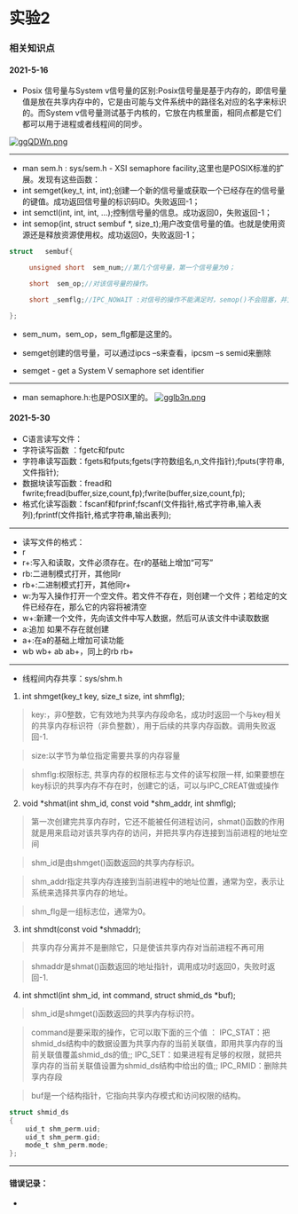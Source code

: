 # 实验2

### 相关知识点

#### 2021-5-16

- Posix 信号量与System v信号量的区别:Posix信号量是基于内存的，即信号量值是放在共享内存中的，它是由可能与文件系统中的路径名对应的名字来标识的。而System v信号量测试基于内核的，它放在内核里面，相同点都是它们都可以用于进程或者线程间的同步。

[![ggQDWn.png](https://z3.ax1x.com/2021/05/16/ggQDWn.png)](https://imgtu.com/i/ggQDWn)

----

- man sem.h : sys/sem.h - XSI semaphore facility,这里也是POSIX标准的扩展。发现有这些函数：
- int semget(key_t, int, int);创建一个新的信号量或获取一个已经存在的信号量的键值。成功返回信号量的标识码ID。失败返回-1；
- int semctl(int, int, int, ...);控制信号量的信息。成功返回0，失败返回-1；
- int semop(int, struct sembuf *, size_t);用户改变信号量的值。也就是使用资源还是释放资源使用权。成功返回0，失败返回-1；
```C
struct   sembuf{

     unsigned short  sem_num;//第几个信号量，第一个信号量为0；

     short  sem_op;//对该信号量的操作。

     short _semflg;//IPC_NOWAIT :对信号的操作不能满足时，semop()不会阻塞，并立即返回，同时设定错误信息。IPC_UNDO :程序结束时(不论正常或不正常)，保证信号值会被重设为semop()调用前的值。这样做的目的在于避免程序在异常情况下结束时未将锁定的资源解锁，造成该资源永远锁定。

};
```
- sem_num，sem_op，sem_flg都是这里的。

- semget创建的信号量，可以通过ipcs –s来查看，ipcsm –s semid来删除

- semget - get a System V semaphore set identifier

---

- man semaphore.h:也是POSIX里的。
[![gglb3n.png](https://z3.ax1x.com/2021/05/16/gglb3n.png)](https://imgtu.com/i/gglb3n)

#### 2021-5-30

- C语言读写文件：
- 字符读写函数  ：fgetc和fputc
- 字符串读写函数：fgets和fputs;fgets(字符数组名,n,文件指针);fputs(字符串,文件指针);
- 数据块读写函数：fread和fwrite;fread(buffer,size,count,fp);fwrite(buffer,size,count,fp);
- 格式化读写函数：fscanf和fprinf;fscanf(文件指针,格式字符串,输入表列);fprintf(文件指针,格式字符串,输出表列);

----

- 读写文件的格式：
- r
- r+:写入和读取，文件必须存在。在r的基础上增加“可写”
- rb:二进制模式打开，其他同r
- rb+:二进制模式打开，其他同r+
- w:为写入操作打开一个空文件。若文件不存在，则创建一个文件；若给定的文件已经存在，那么它的内容将被清空
- w+:新建一个文件，先向该文件中写人数据，然后可从该文件中读取数据
- a:追加 如果不存在就创建
- a+:在a的基础上增加可读功能
- wb wb+ ab ab+，同上的rb rb+

---

- 线程间内存共享：sys/shm.h
1. int shmget(key_t key, size_t size, int shmflg);
> key:，非0整数，它有效地为共享内存段命名，成功时返回一个与key相关的共享内存标识符（非负整数），用于后续的共享内存函数。调用失败返回-1.

> size:以字节为单位指定需要共享的内存容量

> shmflg:权限标志, 共享内存的权限标志与文件的读写权限一样, 如果要想在key标识的共享内存不存在时，创建它的话，可以与IPC_CREAT做或操作

2. void *shmat(int shm_id, const void *shm_addr, int shmflg);
> 第一次创建完共享内存时，它还不能被任何进程访问，shmat()函数的作用就是用来启动对该共享内存的访问，并把共享内存连接到当前进程的地址空间

> shm_id是由shmget()函数返回的共享内存标识。

> shm_addr指定共享内存连接到当前进程中的地址位置，通常为空，表示让系统来选择共享内存的地址。

> shm_flg是一组标志位，通常为0。

3. int shmdt(const void *shmaddr);
> 共享内存分离并不是删除它，只是使该共享内存对当前进程不再可用

> shmaddr是shmat()函数返回的地址指针，调用成功时返回0，失败时返回-1.

4. int shmctl(int shm_id, int command, struct shmid_ds *buf);
> shm_id是shmget()函数返回的共享内存标识符。

> command是要采取的操作，它可以取下面的三个值 ：
IPC_STAT：把shmid_ds结构中的数据设置为共享内存的当前关联值，即用共享内存的当前关联值覆盖shmid_ds的值;;
IPC_SET：如果进程有足够的权限，就把共享内存的当前关联值设置为shmid_ds结构中给出的值;;
IPC_RMID：删除共享内存段

> buf是一个结构指针，它指向共享内存模式和访问权限的结构。

```C
struct shmid_ds
{
    uid_t shm_perm.uid;
    uid_t shm_perm.gid;
    mode_t shm_perm.mode;
};
```






---

#### 错误记录：
- 


#### 